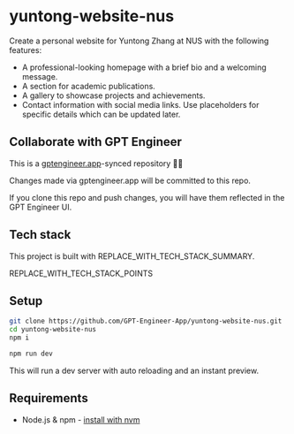 # yuntong-website-nus

Create a personal website for Yuntong Zhang at NUS with the following features:
- A professional-looking homepage with a brief bio and a welcoming message.
- A section for academic publications.
- A gallery to showcase projects and achievements.
- Contact information with social media links.
Use placeholders for specific details which can be updated later.

## Collaborate with GPT Engineer

This is a [gptengineer.app](https://gptengineer.app)-synced repository 🌟🤖

Changes made via gptengineer.app will be committed to this repo.

If you clone this repo and push changes, you will have them reflected in the GPT Engineer UI.

## Tech stack

This project is built with REPLACE_WITH_TECH_STACK_SUMMARY.

REPLACE_WITH_TECH_STACK_POINTS

## Setup

```sh
git clone https://github.com/GPT-Engineer-App/yuntong-website-nus.git
cd yuntong-website-nus
npm i
```

```sh
npm run dev
```

This will run a dev server with auto reloading and an instant preview.

## Requirements

- Node.js & npm - [install with nvm](https://github.com/nvm-sh/nvm#installing-and-updating)
